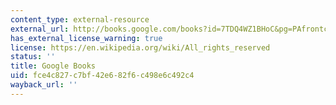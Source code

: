 ```yaml
---
content_type: external-resource
external_url: http://books.google.com/books?id=7TDQ4WZ1BHoC&pg=PAfrontcover
has_external_license_warning: true
license: https://en.wikipedia.org/wiki/All_rights_reserved
status: ''
title: Google Books
uid: fce4c827-c7bf-42e6-82f6-c498e6c492c4
wayback_url: ''
---
```


